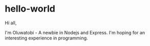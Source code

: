 # hello-world

Hi all,

I'm Oluwatobi - A newbie in Nodejs and Express. 
I'm hoping for an interesting experience in programming.


